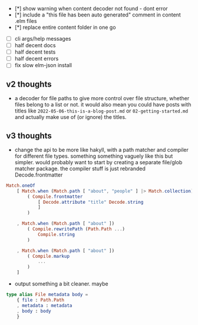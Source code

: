 - [*] show warning when content decoder not found - dont error
- [*] include a "this file has been auto generated" comment in content .elm files
- [*] replace entire content folder in one go
- [ ] cli args/help messages
- [ ] half decent docs
- [ ] half decent tests
- [ ] half decent errors
- [ ] fix slow elm-json install

## v2 thoughts

- a decoder for file paths to give  more control over file structure,
  whether files belong to a list or not. it would also mean you could have posts
  with titles like `2022-05-06-this-is-a-blog-post.md` or `02-getting-started.md`
  and actually make use of (or ignore) the titles.

## v3 thoughts

- change the api to be more like hakyll, with a path matcher and compiler for different file types.
  something something vaguely like this but simpler.
  would probably want to start by creating a separate file/glob matcher package.
  the compiler stuff is just rebranded Decode.frontmatter

```elm
Match.oneOf
    [ Match.when (Match.path [ "about", "people" ] |> Match.collection)
        ( Compile.frontmatter
            [ Decode.attribute "title" Decode.string
            ]
        )

    , Match.when (Match.path [ "about" ])
        ( Compile.rewritePath (Path.Path ...) 
            Compile.string
        )

    , Match.when (Match.path [ "about" ])
        ( Compile.markup
            ...
        )
    ]
```

- output something a bit cleaner. maybe

```elm
type alias File metadata body =
    { file : Path.Path
    , metadata : metadata
    , body : body
    }
```
